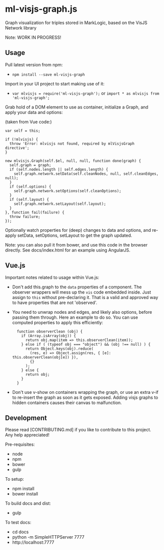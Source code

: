 # ml-visjs-graph.js
Graph visualization for triples stored in MarkLogic, based on the VisJS Network library

Note: WORK IN PROGRESS!

## Usage

Pull latest version from npm:

- `npm install --save ml-visjs-graph`

Import in your UI project to start making use of it:

- `var mlvisjs = require('ml-visjs-graph');` or `import * as mlvisjs from 'ml-visjs-graph';`

Grab hold of a DOM element to use as container, initialize a Graph, and apply your data and options:

(taken from Vue code:)

    var self = this;
    
    if (!mlvisjs) {
      throw 'Error: mlvisjs not found, required by mlVisjsGraph directive';
    }
    
    new mlvisjs.Graph(self.$el, null, null, function done(graph) {
      self.graph = graph;
      if (self.nodes.length || self.edges.length) {
        self.graph.network.setData(self.cleanNodes, null, self.cleanEdges, null);
      }
      if (self.options) {
        self.graph.network.setOptions(self.cleanOptions);
      }
      if (self.layout) {
        self.graph.network.setLayout(self.layout);
      }
    }, function fail(failure) {
      throw failure;
    });

Optionally watch properties for (deep) changes to data and options, and re-apply setData, setOptions, setLayout to get the graph updated.

Note: you can also pull it from bower, and use this code in the browser directly. See docs/index.html for an example using AngularJS.

## Vue.js

Important notes related to usage within Vue.js:

- Don't add this.graph to the `data` properties of a component. The observer wrappers will mess up the `vis` code embedded inside. Just assign to `this` without pre-declaring it. That is a valid and approved way to have properties that are not 'observed'.
- You need to unwrap nodes and edges, and likely also options, before passing them through. Here an example to do so. You can use computed properties to apply this efficiently:

        function observerClean (obj) {
          if (Array.isArray(obj)) {
            return obj.map(item => this.observerClean(item));
          } else if ( (typeof obj === "object") && (obj !== null) ) {
            return Object.keys(obj).reduce(
              (res, e) => Object.assign(res, { [e]: this.observerClean(obj[e]) }),
              {}
            );
          } else {
            return obj;
          }
        }

- Don't use v-show on containers wrapping the graph, or use an extra v-if to re-insert the graph as soon as it gets exposed. Adding visjs graphs to hidden containers causes their canvas to malfunction.

## Development

Please read [CONTRIBUTING.md] if you like to contribute to this project. Any help appreciated!

Pre-requisites:

- node
- npm
- bower
- gulp

To setup:

- npm install
- bower install

To build docs and dist:

- gulp

To test docs:

- cd docs
- python -m SimpleHTTPServer 7777
- http://localhost:7777
